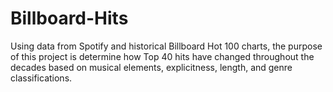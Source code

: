 # Billboard-Hits
Using data from Spotify and historical Billboard Hot 100 charts, the purpose of this project is determine how Top 40 hits have changed throughout the decades based
on musical elements, explicitness, length, and genre classifications. 

